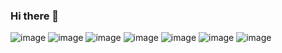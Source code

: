 ### Hi there 👋

<!--
**GDC94/GDC94** is a ✨ _special_ ✨ repository because its `README.md` (this file) appears on your GitHub profile.

Here are some ideas to get you started:

- 🔭 I’m currently working on ...
- 🌱 I’m currently learning ...
- 👯 I’m looking to collaborate on ...
- 🤔 I’m looking for help with ...
- 💬 Ask me about ...
- 📫 How to reach me: ...
- 😄 Pronouns: ...
- ⚡ Fun fact: ...
-->
![image](https://user-images.githubusercontent.com/70720945/123641556-c14f6800-d7f8-11eb-87b7-93605d1ca976.png)
![image](https://user-images.githubusercontent.com/70720945/123641632-d62bfb80-d7f8-11eb-8162-b282ea7058ca.png)
![image](https://user-images.githubusercontent.com/70720945/123641662-dd530980-d7f8-11eb-8194-3aaa95c30ab7.png)
![image](https://user-images.githubusercontent.com/70720945/123641686-e348ea80-d7f8-11eb-91b5-9fa9bf0a975d.png)
![image](https://user-images.githubusercontent.com/70720945/123641717-ec39bc00-d7f8-11eb-8f98-c81799067643.png)
![image](https://user-images.githubusercontent.com/70720945/123641779-02477c80-d7f9-11eb-9a4c-a4a605f360dd.png)
![image](https://user-images.githubusercontent.com/70720945/123641844-125f5c00-d7f9-11eb-9e2c-f90254e9ae0c.png)

